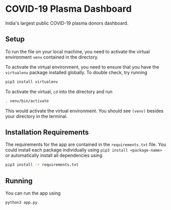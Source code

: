 # COVID-19 Plasma Dashboard

India's largest public COVID-19 plasma donors dashboard.

## Setup

To run the file on your local machine, you need to activate the virtual environment `venv` contained in the directory.

To activate the virtual environment, you need to ensure that you have the `virtualenv` package installed globally. To double check, try running 
```bash
pip3 install virtualenv
```

To activate the virtual, `cd` into the directory and run 
```bash
. venv/bin/activate
```

This would activate the virtual environment. You should see `(venv)` besides your directory in the terminal.

## Installation Requirements

The requirements for the app are contained in the `requirements.txt` file. You could install each package individually using `pip3 install <package-name>` or automatically install all dependencies using
```bash 
pip3 install -r requirements.txt
```

## Running

You can run the app using 
```bash
python3 app.py
```
